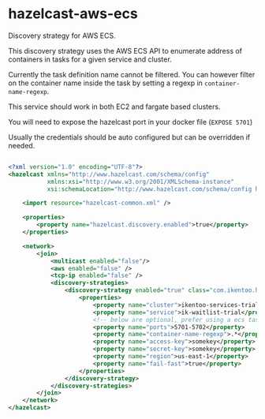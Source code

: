 # hazelcast-aws-ecs
Discovery strategy for AWS ECS.

This discovery strategy uses the AWS ECS API to enumerate address of containers in tasks for a given service and cluster.

Currently the task definition name cannot be filtered. You can however filter on the container name inside the task
by setting a regexp in `container-name-regexp`.

This service should work in both EC2 and fargate based clusters.
 
You will need to expose the hazelcast port in your docker file (`EXPOSE 5701`) 

Usually the credentials should be auto configured but can be overridden if needed.


```xml

<?xml version="1.0" encoding="UTF-8"?>
<hazelcast xmlns="http://www.hazelcast.com/schema/config"
           xmlns:xsi="http://www.w3.org/2001/XMLSchema-instance"
           xsi:schemaLocation="http://www.hazelcast.com/schema/config hazelcast-config-3.11.xsd">

    <import resource="hazelcast-common.xml" />      

    <properties>
        <property name="hazelcast.discovery.enabled">true</property>
    </properties>

    <network>
        <join>
            <multicast enabled="false"/>
            <aws enabled="false" />
            <tcp-ip enabled="false" />
            <discovery-strategies>
                <discovery-strategy enabled="true" class="com.ikentoo.hazelcast.AwsEcsDiscoveryStrategy">
                    <properties>
                        <property name="cluster">ikentoo-services-trial</property>
                        <property name="service">ik-waitlist-trial</property>
                        <!-- below are optional, prefer using a ecs task role with right policy/permission--> 
                        <property name="ports">5701-5702</property>
                        <property name="container-name-regexp">.*</property>
                        <property name="access-key">somekey</property>
                        <property name="secret-key">somekey</property>
                        <property name="region">us-east-1</property>
                        <property name="fail-fast">true</property>                       
                    </properties>
                </discovery-strategy>
            </discovery-strategies>
        </join>
    </network>
</hazelcast>


```
